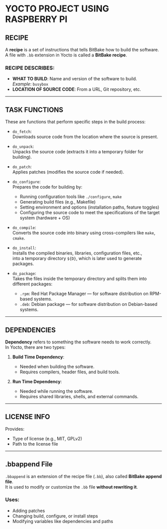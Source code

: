 
# YOCTO PROJECT USING RASPBERRY PI

## RECIPE

A **recipe** is a set of instructions that tells BitBake how to build the software.  
A file with `.bb` extension in Yocto is called a **BitBake recipe**.

### RECIPE DESCRIBES:
- **WHAT TO BUILD**: Name and version of the software to build.  
  *Example*: `busybox`
- **LOCATION OF SOURCE CODE**: From a URL, Git repository, etc.

---

## TASK FUNCTIONS

These are functions that perform specific steps in the build process:

- `do_fetch`:  
  Downloads source code from the location where the source is present.

- `do_unpack`:  
  Unpacks the source code (extracts it into a temporary folder for building).

- `do_patch`:  
  Applies patches (modifies the source code if needed).

- `do_configure`:  
  Prepares the code for building by:
  - Running configuration tools like `./configure`, `make`
  - Generating build files (e.g., Makefile)
  - Setting environment and options (installation paths, feature toggles)
  - Configuring the source code to meet the specifications of the target system (hardware + OS)

- `do_compile`:  
  Converts the source code into binary using cross-compilers like `make`, `cmake`.

- `do_install`:  
  Installs the compiled binaries, libraries, configuration files, etc.,  
  into a temporary directory `${D}`, which is later used to generate packages.

- `do_package`:  
  Takes the files inside the temporary directory and splits them into different packages:

  - `.rpm`: Red Hat Package Manager — for software distribution on RPM-based systems.
  - `.deb`: Debian package — for software distribution on Debian-based systems.

---

## DEPENDENCIES

**Dependency** refers to something the software needs to work correctly.  
In Yocto, there are two types:

1. **Build Time Dependency**:
   - Needed when building the software.
   - Requires compilers, header files, and build tools.

2. **Run Time Dependency**:
   - Needed while running the software.
   - Requires shared libraries, shells, and external commands.

---

## LICENSE INFO

Provides:
- Type of license (e.g., MIT, GPLv2)
- Path to the license file

---

## .bbappend File

`.bbappend` is an extension of the recipe file (`.bb`), also called **BitBake append file**.  
It is used to modify or customize the `.bb` file **without rewriting it**.

### Uses:
- Adding patches
- Changing build, configure, or install steps
- Modifying variables like dependencies and paths
